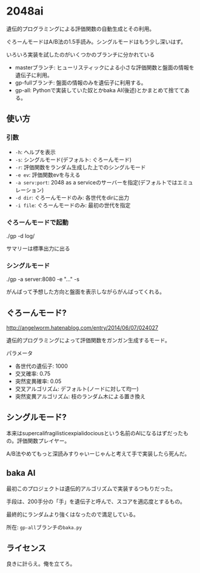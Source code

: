 2048ai
======

遺伝的プログラミングによる評価関数の自動生成とその利用。

ぐろーんモードはA/B法の1.5手読み。シングルモードはもう少し深いはず。

いろいろ実装を試したのがいくつかのブランチに分かれている
* masterブランチ: ヒューリスティックによる小さな評価関数と盤面の情報を遺伝子に利用。
* gp-fullブランチ: 盤面の情報のみを遺伝子に利用する。
* gp-all: Pythonで実装していた奴とかbaka AI(後述)とかまとめて捨ててある。

使い方
------

### 引数 ###

* `-h`: ヘルプを表示
* `-s`: シングルモード(デフォルト: ぐろーんモード)
* `-r`: 評価関数をランダム生成した上でのシングルモード
* `-e ev`: 評価関数evを与える
* `-a serv:port`: 2048 as a serviceのサーバーを指定(デフォルトではエミュレーション)
* `-d dir`: ぐろーんモードのみ: 各世代をdirに出力
* `-i file`: ぐろーんモードのみ: 最初の世代を指定

### ぐろーんモードで起動 ###

  ./gp -d log/

サマリーは標準出力に出る

### シングルモード ###

  ./gp -a server:8080 -e "..." -s

がんばって予想した方向と盤面を表示しながらがんばってくれる。


ぐろーんモード?
---------------

http://angelworm.hatenablog.com/entry/2014/06/07/024027

遺伝的プログラミングによって評価関数をガンガン生成するモード。

パラメータ
* 各世代の遺伝子: 1000
* 交叉確率: 0.75
* 突然変異確率: 0.05
* 交叉アルゴリズム: デフォルト(ノードに対して均一)
* 突然変異アルゴリズム: 枝のランダム木による置き換え


シングルモード?
---------------

本来はsupercalifragilisticexpialidociousという名前のAIになるはずだったもの。評価関数プレイヤー。

A/B法やめてもっと深読みすりゃいーじゃんと考えて手で実装したら死んだ。

baka AI
-------

最初このプロジェクトは遺伝的アルゴリズムで実装するつもりだった。

手段は、200手分の「手」を遺伝子と呼んで、スコアを適応度とするもの。

最終的にランダムより強くはなったので満足している。

所在: `gp-all`ブランチの`baka.py`

ライセンス
----------

良きに計らえ。俺を立てろ。
